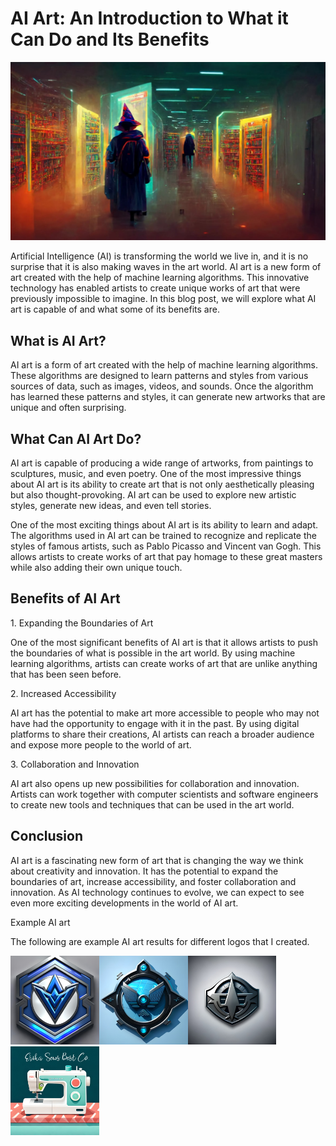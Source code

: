 # AI Art: An Introduction to What it Can Do and Its Benefits

<img src="AIART.jpg" style="width:5.28472in;height:2.97266in" />

Artificial Intelligence (AI) is transforming the world we live in, and
it is no surprise that it is also making waves in the art world. AI art
is a new form of art created with the help of machine learning
algorithms. This innovative technology has enabled artists to create
unique works of art that were previously impossible to imagine. In this
blog post, we will explore what AI art is capable of and what some of
its benefits are.

## What is AI Art?

AI art is a form of art created with the help of machine learning
algorithms. These algorithms are designed to learn patterns and styles
from various sources of data, such as images, videos, and sounds. Once
the algorithm has learned these patterns and styles, it can generate new
artworks that are unique and often surprising.

## What Can AI Art Do?

AI art is capable of producing a wide range of artworks, from paintings
to sculptures, music, and even poetry. One of the most impressive things
about AI art is its ability to create art that is not only aesthetically
pleasing but also thought-provoking. AI art can be used to explore new
artistic styles, generate new ideas, and even tell stories.

One of the most exciting things about AI art is its ability to learn and
adapt. The algorithms used in AI art can be trained to recognize and
replicate the styles of famous artists, such as Pablo Picasso and
Vincent van Gogh. This allows artists to create works of art that pay
homage to these great masters while also adding their own unique touch.

## Benefits of AI Art

1\. Expanding the Boundaries of Art

One of the most significant benefits of AI art is that it allows artists
to push the boundaries of what is possible in the art world. By using
machine learning algorithms, artists can create works of art that are
unlike anything that has been seen before.

2\. Increased Accessibility

AI art has the potential to make art more accessible to people who may
not have had the opportunity to engage with it in the past. By using
digital platforms to share their creations, AI artists can reach a
broader audience and expose more people to the world of art.

3\. Collaboration and Innovation

AI art also opens up new possibilities for collaboration and innovation.
Artists can work together with computer scientists and software
engineers to create new tools and techniques that can be used in the art
world.

## Conclusion

AI art is a fascinating new form of art that is changing the way we
think about creativity and innovation. It has the potential to expand
the boundaries of art, increase accessibility, and foster collaboration
and innovation. As AI technology continues to evolve, we can expect to
see even more exciting developments in the world of AI art.

Example AI art

The following are example AI art results for different logos that I
created.

<img src="338final.jpg" style="width:1.47917in;height:1.47917in" /><img src="bird.jpg" style="width:1.47917in;height:1.47917in"  /><img src="EGR314-team-302-logo.jpg" style="width:1.47222in;height:1.47222in" /><img src="Erikalogo2.jpg" style="width:1.47917in;height:1.47917in" />
